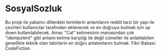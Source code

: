 # SosyalSozluk
Bu proje ile yabancı dillerdeki terimlerin anlamlarını reddit tarzı bir yapı ile çevirleri kullanıcılar tarafından eklenecek ve en doğruyu bulmak için up down kullanılabilecek. Amac "Cat" kelimesinin manasından çok "idempotent" gibi anlamı kelime karşılığı ile değil cümeller ile anlatılabilen genellikle teknik olan tabirlerin en doğru anlatımlarını bulmak. Fikir Babası: CodeFiction
